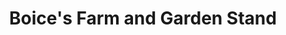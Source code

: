 ---
title: "Boice's Farm and Garden Stand"
url: /saugerties/boices-farm-and-garden-stand/
shop: Hofladen
---